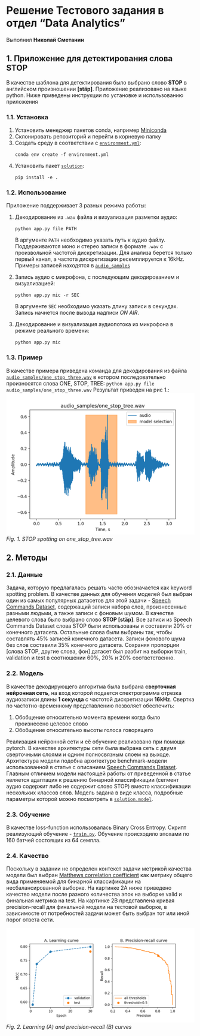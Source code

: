 # Решение Тестового задания в отдел “Data Analytics”
Выполнил **Николай Сметанин**


## 1. Приложение для детектирования слова STOP

В качестве шаблона для детектирования было выбрано слово **STOP** в английском произношении **[stäp]**. Приложение 
реализовано на языке python. Ниже приведены инструкции по установке и использованию приложения

### 1.1. Установка
1. Установить менеджер пакетов conda, например 
   [Miniconda](https://docs.conda.io/en/latest/miniconda.html)
1. Склонировать репозиторий и перейти в корневую папку
1. Создать среду в соответствии с 
   [`environment.yml`](https://github.com/nikolaims/siemens_test_task/blob/master/environment.yml):
    ```
    conda env create -f environment.yml
    ```
1. Установить пакет 
   [`solution`](https://github.com/nikolaims/siemens_test_task/blob/master/solution):
   ```
   pip install -e .
   ```

### 1.2. Использование
Приложение поддерживает 3 разных режима работы:
1.  Декодирование из `.wav` файла и визуализация разметки аудио:
    ```
    python app.py file PATH
    ```
    В аргументе `PATH` необходимо указать путь к аудио файлу. Поддерживаются моно и стерео записи в формате `.wav`
    с произвольной частотой дискретизации. Для анализа берется только первый канал, а частота дискретизации 
    ресемплируется к 16kHz. Примеры записей находятся в 
     [`audio_samples`](https://github.com/nikolaims/siemens_test_task/blob/master/audio_samples)
    
2. Запись аудио с микрофона, с последующим декодированием и визуализацией:
   ```
   python app.py mic -r SEC
   ```
   В аргументе `SEC` необходимо указать длину записи в секундах. Запись начнется после вывода надписи *ON AIR*.
3. Декодирование и визуализация аудиопотока из микрофона в режиме реального времени:
   ```
   python app.py mic
   ```
   
### 1.3. Пример
В качестве примера приведена команда для декодирования из файла 
[`audio_samples/one_stop_three.wav`](https://github.com/nikolaims/siemens_test_task/blob/master/audio_samples/one_stop_three.wav)
в котором последовательно произносятся слова ONE, STOP, TREE:
    ```
    python app.py file audio_samples/one_stop_three.wav
    ```
Результат приведен на рис 1.:
![alt text](images/one_stop_tree.png)
*Fig. 1. STOP spotting on one_stop_tree.wav*
   
## 2. Методы
### 2.1. Данные
Задача, которую предлагалась решать часто обозначается как keyword spotting problem. В качестве данных для обучения 
моделей был выбран один из самых популярных датасетов для этой задачи - 
[Speech Commands Dataset](https://paperswithcode.com/dataset/speech-commands), содержащий записи набора слов, 
произнесенные разными людьми, а также записи с фоновым шумом. В качестве целевого слова было выбрано 
слово **STOP [stäp]**. Все записи из Speech Commands Dataset слова STOP были использованы и составили 20% от конечного 
датасета. Остальные слова были выбраны так, чтобы составлять 45% записей конечного датасета. Записи фонового шума без 
слов составили 35% конечного датасета. Сохраняя пропорции [слова STOP, другие слова, фон] датасет был разбит на выборки 
train, validation и test в соотношении 60%, 20% и 20% соответственно. 

### 2.2. Модель

В качестве декодирующего алгоритма была выбрана **сверточная нейронная сеть**, на вход которой подается спектрограмма 
отрезка аудиозаписи длины **1 секунда** с частотой дискретизации **16kHz**. Свертка по частотно-временному представлению
позволяет обеспечить:
 1. Обобщение относительно момента времени когда было произнесено целевое слово
 2. Обобщение относительно высоты голоса говорящего  

Реализация нейронной сети и её обучение реализовано при помощи pytorch. В качестве архитектуры сети была выбрана сеть 
с двумя сверточными слоями и одним полносвязным слоем на выходе. Архитектура модели подобна архитектуре benchmark-модели
использованной в статье с описанием [Speech Commands Dataset](https://paperswithcode.com/dataset/speech-commands). 
Главным отличием модели настоящей работы от приведенной в статье является адаптация к решению бинарной классификации 
(сегмент аудио содержит либо не содержит слово STOP) вместо классификации нескольких классов слов. Модель задана в виде 
класса, подробные параметры которой можно посмотреть в
 [`solution.model`](https://github.com/nikolaims/siemens_test_task/blob/15b5861578199a69e77839cb443f8ef20249d93a/solution/model.py#L4-L18).

### 2.3. Обучение
В качестве loss-function использовалась Binary Cross Entropy. Скрипт реализующий обучение - 
[`train.py`](https://github.com/nikolaims/siemens_test_task/blob/master/train.py). Обучение происходило эпохами по 
160 батчей состоящих из 64 семпла. 

### 2.4. Качество
Поскольку в задании не определен контекст задачи метрикой качества модели был выбран 
[Matthews correlation coefficient](https://en.wikipedia.org/wiki/Matthews_correlation_coefficient)
 как метрику общего вида применяемой для бинарной классификации на несбалансированной выборке. На картинке 2A ниже 
приведено качество модели после разного количества эпох на выборке valid и финальная метрика на test. На картинке 2B
представлена кривая precision-recall для финальной модели на тестовой выборке, в зависимосте от потребностей задачи 
может быть выбран тот или иной порог ответа сети. 

![alt text](images/learning_and_pr_curves.png)
*Fig. 2. Learning (A) and precision-recall (B) curves*

